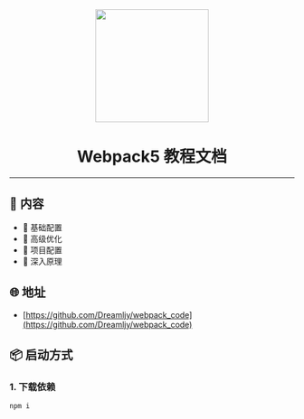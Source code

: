 <div align="center">
  <img width="200" src="http://xxpromise.gitee.io/webpack5-docs/imgs/logo.svg">
  <h1>Webpack5 教程文档</h1>
</div>

---

## 🎉 内容

- 👏 基础配置
- 💅 高级优化
- 🚀 项目配置
- 💪 深入原理

## 🌐 地址

- [https://github.com/Dreamljy/webpack_code](https://github.com/Dreamljy/webpack_code)

## 📦️ 启动方式

### 1. 下载依赖

```
npm i
```

